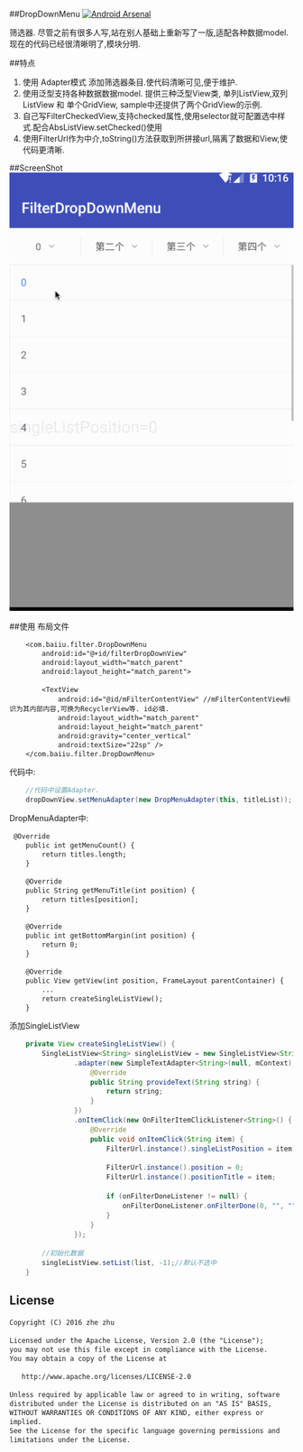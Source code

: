 ##DropDownMenu
[![Android Arsenal](https://img.shields.io/badge/Android%20Arsenal-DropDownMenu-green.svg?style=true)](https://android-arsenal.com/details/1/3803)



筛选器. 尽管之前有很多人写,站在别人基础上重新写了一版,适配各种数据model.
现在的代码已经很清晰明了,模块分明.

##特点
1. 使用 Adapter模式 添加筛选器条目.使代码清晰可见,便于维护.
2. 使用泛型支持各种数据数据model. 提供三种泛型View类, 单列ListView,双列ListView 和 单个GridView, sample中还提供了两个GridView的示例.
3. 自己写FilterCheckedView,支持checked属性,使用selector就可配置选中样式.配合AbsListView.setChecked()使用
4. 使用FilterUrl作为中介,toString()方法获取到所拼接url,隔离了数据和View,使代码更清晰.

##ScreenShot
![DropDownMenu](images/dropDownMenu.gif "Gif Example")



##使用
布局文件
```
    <com.baiiu.filter.DropDownMenu
        android:id="@+id/filterDropDownView"
        android:layout_width="match_parent"
        android:layout_height="match_parent">

        <TextView
            android:id="@id/mFilterContentView" //mFilterContentView标识为其内部内容,可换为RecyclerView等. id必填.
            android:layout_width="match_parent"
            android:layout_height="match_parent"
            android:gravity="center_vertical"
            android:textSize="22sp" />
    </com.baiiu.filter.DropDownMenu>
```

代码中:
```java
    //代码中设置Adapter.
    dropDownView.setMenuAdapter(new DropMenuAdapter(this, titleList));
```

DropMenuAdapter中:
```
 @Override
    public int getMenuCount() {
        return titles.length;
    }

    @Override
    public String getMenuTitle(int position) {
        return titles[position];
    }

    @Override
    public int getBottomMargin(int position) {
        return 0;
    }

    @Override
    public View getView(int position, FrameLayout parentContainer) {
        ...
        return createSingleListView();
    }
```

添加SingleListView
```java 
    private View createSingleListView() {
        SingleListView<String> singleListView = new SingleListView<String>(mContext)
                .adapter(new SimpleTextAdapter<String>(null, mContext) {
                    @Override
                    public String provideText(String string) {
                        return string;
                    }
                })
                .onItemClick(new OnFilterItemClickListener<String>() {
                    @Override
                    public void onItemClick(String item) {
                        FilterUrl.instance().singleListPosition = item;
    
                        FilterUrl.instance().position = 0;
                        FilterUrl.instance().positionTitle = item;
    
                        if (onFilterDoneListener != null) {
                            onFilterDoneListener.onFilterDone(0, "", "");
                        }
                    }
                });
                
        //初始化数据
        singleListView.setList(list, -1);//默认不选中
    }
```


## License
    Copyright (C) 2016 zhe zhu

    Licensed under the Apache License, Version 2.0 (the "License");
    you may not use this file except in compliance with the License.
    You may obtain a copy of the License at

       http://www.apache.org/licenses/LICENSE-2.0

    Unless required by applicable law or agreed to in writing, software
    distributed under the License is distributed on an "AS IS" BASIS,
    WITHOUT WARRANTIES OR CONDITIONS OF ANY KIND, either express or implied.
    See the License for the specific language governing permissions and
    limitations under the License.




